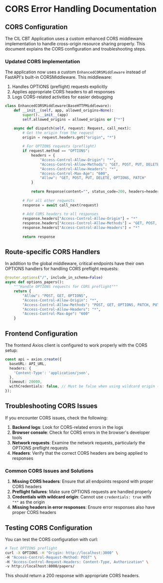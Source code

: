 # CORS Error Handling Documentation

## CORS Configuration

The CIL CBT Application uses a custom enhanced CORS middleware implementation to handle cross-origin resource sharing properly. This document explains the CORS configuration and troubleshooting steps.

### Updated CORS Implementation

The application now uses a custom `EnhancedCORSMiddleware` instead of FastAPI's built-in CORSMiddleware. This middleware:

1. Handles OPTIONS (preflight) requests explicitly
2. Applies appropriate CORS headers to all responses
3. Logs CORS-related activities for easier debugging

```python
class EnhancedCORSMiddleware(BaseHTTPMiddleware):
    def __init__(self, app, allowed_origins=None):
        super().__init__(app)
        self.allowed_origins = allowed_origins or ["*"]

    async def dispatch(self, request: Request, call_next):
        # Get the origin from the request
        origin = request.headers.get("origin", "*")
        
        # For OPTIONS requests (preflight)
        if request.method == "OPTIONS":
            headers = {
                "Access-Control-Allow-Origin": "*",
                "Access-Control-Allow-Methods": "GET, POST, PUT, DELETE, OPTIONS, PATCH",
                "Access-Control-Allow-Headers": "*",
                "Access-Control-Max-Age": "600",
                "Allow": "GET, POST, PUT, DELETE, OPTIONS, PATCH"
            }
            
            return Response(content="", status_code=200, headers=headers)
        
        # For all other requests
        response = await call_next(request)
        
        # Add CORS headers to all responses
        response.headers["Access-Control-Allow-Origin"] = "*"
        response.headers["Access-Control-Allow-Methods"] = "GET, POST, PUT, DELETE, OPTIONS, PATCH"
        response.headers["Access-Control-Allow-Headers"] = "*"
        
        return response
```

## Route-specific CORS Handlers

In addition to the global middleware, critical endpoints have their own OPTIONS handlers for handling CORS preflight requests:

```python
@router.options("/", include_in_schema=False)
async def options_papers():
    """Handle OPTIONS requests for CORS preflight"""
    return {
        "Allow": "POST, GET, OPTIONS",
        "Access-Control-Allow-Origin": "*",
        "Access-Control-Allow-Methods": "POST, GET, OPTIONS, PATCH, PUT, DELETE",
        "Access-Control-Allow-Headers": "*",
        "Access-Control-Max-Age": "600"
    }
```

## Frontend Configuration

The frontend Axios client is configured to work properly with the CORS setup:

```typescript
const api = axios.create({
  baseURL: API_URL,
  headers: {
    'Content-Type': 'application/json',
  },
  timeout: 20000,
  withCredentials: false, // Must be false when using wildcard origin (*)
});
```

## Troubleshooting CORS Issues

If you encounter CORS issues, check the following:

1. **Backend logs**: Look for CORS-related errors in the logs
2. **Browser console**: Check for CORS errors in the browser's developer tools
3. **Network requests**: Examine the network requests, particularly the OPTIONS preflight requests
4. **Headers**: Verify that the correct CORS headers are being applied to responses

### Common CORS Issues and Solutions

1. **Missing CORS headers**: Ensure that all endpoints respond with proper CORS headers
2. **Preflight failures**: Make sure OPTIONS requests are handled properly
3. **Credentials with wildcard origin**: Cannot use `credentials: true` with `"*"` as the origin
4. **Missing headers in error responses**: Ensure error responses also have proper CORS headers

## Testing CORS Configuration

You can test the CORS configuration with curl:

```bash
# Test OPTIONS preflight
curl -X OPTIONS -H "Origin: http://localhost:3000" \
-H "Access-Control-Request-Method: POST" \
-H "Access-Control-Request-Headers: Content-Type, Authorization" \
-v http://localhost:8000/papers/
```

This should return a 200 response with appropriate CORS headers.
